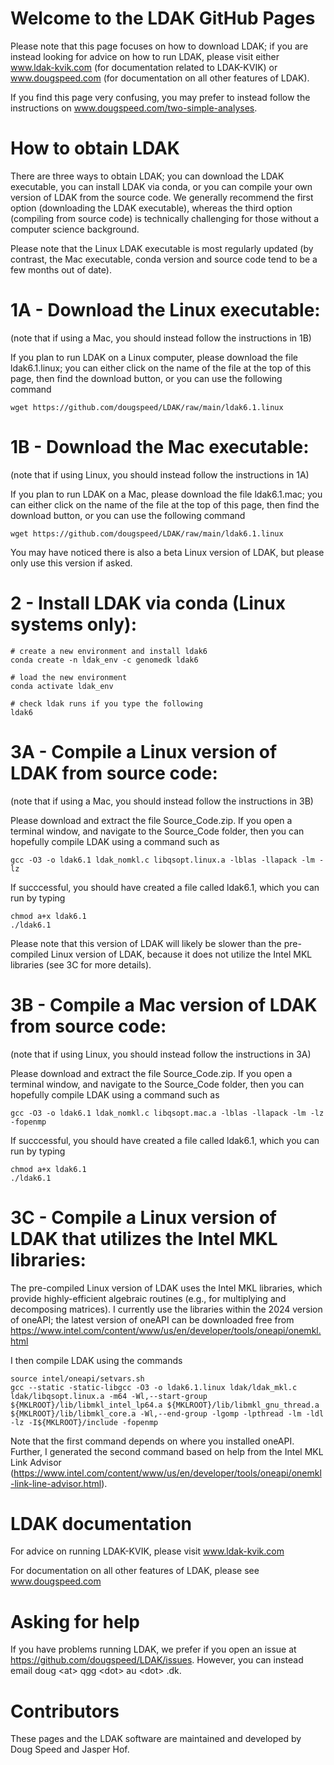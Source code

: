 # Welcome to the LDAK GitHub Pages

Please note that this page focuses on how to download LDAK; if you are instead looking for advice on how to run LDAK, please visit either www.ldak-kvik.com (for documentation related to LDAK-KVIK) or www.dougspeed.com (for documentation on all other features of LDAK).

If you find this page very confusing, you may prefer to instead follow the instructions on www.dougspeed.com/two-simple-analyses.

# How to obtain LDAK

There are three ways to obtain LDAK; you can download the LDAK executable, you can install LDAK via conda, or you can compile your own version of LDAK from the source code. We generally recommend the first option (downloading the LDAK executable), whereas the third option (compiling from source code) is technically challenging for those without a computer science background.

Please note that the Linux LDAK executable is most regularly updated (by contrast, the Mac executable, conda version and source code tend to be a few months out of date).


# 1A - Download the Linux executable:
(note that if using a Mac, you should instead follow the instructions in 1B)

If you plan to run LDAK on a Linux computer, please download the file ldak6.1.linux; you can either click on the name of the file at the top of this page, then find the download button, or you can use the following command

```
wget https://github.com/dougspeed/LDAK/raw/main/ldak6.1.linux
```
# 1B - Download the Mac executable:
(note that if using Linux, you should instead follow the instructions in 1A)

If you plan to run LDAK on a Mac, please download the file ldak6.1.mac; you can either click on the name of the file at the top of this page, then find the download button, or you can use the following command

```
wget https://github.com/dougspeed/LDAK/raw/main/ldak6.1.linux
```
You may have noticed there is also a beta Linux version of LDAK, but please only use this version if asked.

# 2 - Install LDAK via conda (Linux systems only):

```
# create a new environment and install ldak6
conda create -n ldak_env -c genomedk ldak6

# load the new environment
conda activate ldak_env

# check ldak runs if you type the following
ldak6
```
# 3A - Compile a Linux version of LDAK from source code:
(note that if using a Mac, you should instead follow the instructions in 3B)

Please download and extract the file Source_Code.zip. If you open a terminal window, and navigate to the Source_Code folder, then you can hopefully compile LDAK using a command such as

```
gcc -O3 -o ldak6.1 ldak_nomkl.c libqsopt.linux.a -lblas -llapack -lm -lz
```
If succcessful, you should have created a file called ldak6.1, which you can run by typing
```
chmod a+x ldak6.1
./ldak6.1
```
Please note that this version of LDAK will likely be slower than the pre-compiled Linux version of LDAK, because it does not utilize the Intel MKL libraries (see 3C for more details).

# 3B - Compile a Mac version of LDAK from source code:
(note that if using Linux, you should instead follow the instructions in 3A)

Please download and extract the file Source_Code.zip. If you open a terminal window, and navigate to the Source_Code folder, then you can hopefully compile LDAK using a command such as

```
gcc -O3 -o ldak6.1 ldak_nomkl.c libqsopt.mac.a -lblas -llapack -lm -lz -fopenmp
```
If succcessful, you should have created a file called ldak6.1, which you can run by typing
```
chmod a+x ldak6.1
./ldak6.1
```
# 3C - Compile a Linux version of LDAK that utilizes the Intel MKL libraries:

The pre-compiled Linux version of LDAK uses the Intel MKL libraries, which provide highly-efficient algebraic routines (e.g., for multiplying and decomposing matrices). I currently use the libraries within the 2024 version of oneAPI; the latest version of oneAPI can be downloaded free from  
https://www.intel.com/content/www/us/en/developer/tools/oneapi/onemkl.html

I then compile LDAK using the commands

```
source intel/oneapi/setvars.sh
gcc --static -static-libgcc -O3 -o ldak6.1.linux ldak/ldak_mkl.c ldak/libqsopt.linux.a -m64 -Wl,--start-group ${MKLROOT}/lib/libmkl_intel_lp64.a ${MKLROOT}/lib/libmkl_gnu_thread.a ${MKLROOT}/lib/libmkl_core.a -Wl,--end-group -lgomp -lpthread -lm -ldl -lz -I${MKLROOT}/include -fopenmp
```
Note that the first command depends on where you installed oneAPI. Further, I generated the second command based on help from the Intel MKL Link Advisor (https://www.intel.com/content/www/us/en/developer/tools/oneapi/onemkl-link-line-advisor.html).

# LDAK documentation

For advice on running LDAK-KVIK, please visit www.ldak-kvik.com

For documentation on all other features of LDAK, please see www.dougspeed.com

# Asking for help

If you have problems running LDAK, we prefer if you open an issue at https://github.com/dougspeed/LDAK/issues. However, you can instead email doug \<at\> qgg \<dot\> au \<dot\> .dk.

# Contributors

These pages and the LDAK software are maintained and developed by Doug Speed and Jasper Hof.
